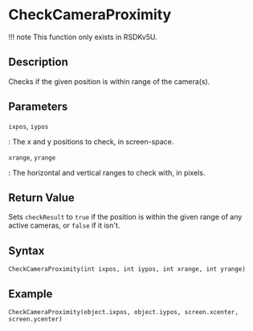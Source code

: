 # CheckCameraProximity

!!! note
    This function only exists in RSDKv5U.

## Description
Checks if the given position is within range of the camera(s).

## Parameters
`ixpos`, `iypos`

:   The x and y positions to check, in screen-space.

`xrange`, `yrange`

:   The horizontal and vertical ranges to check with, in pixels.

## Return Value
Sets `checkResult` to `true` if the position is within the given range of any active cameras, or `false` if it isn't.

## Syntax
```
CheckCameraProximity(int ixpos, int iypos, int xrange, int yrange)
```

## Example
```
CheckCameraProximity(object.ixpos, object.iypos, screen.xcenter, screen.ycenter)
```
